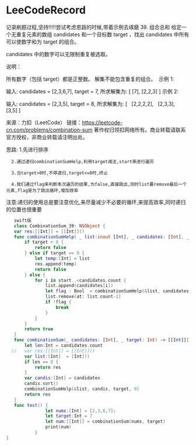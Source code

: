 # LeeCodeRecord
记录刷题过程,坚持!!!!!尝试考虑思路的时候,带着示例去琢磨
39. 组合总和
给定一个无重复元素的数组 candidates 和一个目标数 target ，找出 candidates 中所有可以使数字和为 target 的组合。

candidates 中的数字可以无限制重复被选取。

说明：

所有数字（包括 target）都是正整数。
解集不能包含重复的组合。 
示例 1:

输入: candidates = [2,3,6,7], target = 7,
所求解集为:
[
  [7],
  [2,2,3]
]
示例 2:

输入: candidates = [2,3,5], target = 8,
所求解集为:
[
  [2,2,2,2],
  [2,3,3],
  [3,5]
]

来源：力扣（LeetCode）
链接：https://leetcode-cn.com/problems/combination-sum
著作权归领扣网络所有。商业转载请联系官方授权，非商业转载请注明出处。

思路:
      1.先进行排序

      2.通过递归combinationSumHelp,利用target减法,start来进行遍历
      
      3.当target>0时,不停递归,target<=0时,终止
      
      4.我们通过flag来判断本次遍历的结果,为false,直接跳出,同时list要remove最后一个元素,flag是为了跳出循环,增加效率
      
  注意:递归的使用总是要注意优化,来尽量减少不必要的循环,来提高效率,同时递归的位置也很重要
  
 ```swift
    swift版
    class CombinationSum_39: NSObject {
    var res:[[Int]] = [[Int]]()
    func combinationSumHelp( _ list:inout [Int], _ candidates: [Int], _ target:Int, _ start: Int) -> Bool {
        if target < 0 {
            return false
        } else if target == 0 {
            let temp:[Int] = list
            res.append(temp)
            return false
        } else {
            for i in start..<candidates.count {
                list.append(candidates[i])
                let flag : Bool  = combinationSumHelp(&list, candidates, target - candidates[i], i)
                list.remove(at: list.count-1)
                if !flag {
                    break
                }
            }
        }
        return true
    }
    func combinationSum(_ candidates: [Int], _ target: Int) -> [[Int]]{
        let len:Int = candidates.count
   //   var res:[[Int]] = [[Int]]()
        var list:[Int]  = [Int]()
        if len == 0 {
            return res
        }
        var candis:[Int] = candidates
        candis.sort()
        combinationSumHelp(&list, candis, target, 0)
        return res
    }
    func test() {
                let nums:[Int] = [2,3,6,7];
                let target:Int = 7
                let num:[[Int]] = combinationSum(nums, target)
                print(num)
            }
}

 ```
